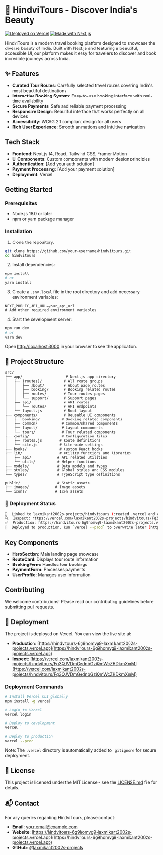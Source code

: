 # 🌟 HindviTours - Discover India's Beauty

[![Deployed on Vercel](https://img.shields.io/badge/Deployed%20on-Vercel-black.svg?style=for-the-badge&logo=vercel)](https://hindvitours-6g9homvg9-laxmikant2002s-projects.vercel.app)
[![Made with Next.js](https://img.shields.io/badge/Made%20with-Next.js-000.svg?style=for-the-badge&logo=next.js)](https://nextjs.org)

HindviTours is a modern travel booking platform designed to showcase the diverse beauty of India. Built with Next.js and featuring a beautiful, accessible UI, our platform makes it easy for travelers to discover and book incredible journeys across India.

## ✨ Features

- **Curated Tour Routes**: Carefully selected travel routes covering India's most beautiful destinations
- **Interactive Booking System**: Easy-to-use booking interface with real-time availability
- **Secure Payments**: Safe and reliable payment processing
- **Responsive Design**: Beautiful interface that works perfectly on all devices
- **Accessibility**: WCAG 2.1 compliant design for all users
- **Rich User Experience**: Smooth animations and intuitive navigation

## Tech Stack

- **Frontend**: Next.js 14, React, Tailwind CSS, Framer Motion
- **UI Components**: Custom components with modern design principles
- **Authentication**: [Add your auth solution]
- **Payment Processing**: [Add your payment solution]
- **Deployment**: Vercel

## Getting Started

### Prerequisites

- Node.js 18.0 or later
- npm or yarn package manager

### Installation

1. Clone the repository:
```bash
git clone https://github.com/your-username/hindvitours.git
cd hindvitours
```

2. Install dependencies:
```bash
npm install
# or
yarn install
```

3. Create a `.env.local` file in the root directory and add necessary environment variables:
```env
NEXT_PUBLIC_API_URL=your_api_url
# Add other required environment variables
```

4. Start the development server:
```bash
npm run dev
# or
yarn dev
```

Open [http://localhost:3000](http://localhost:3000) in your browser to see the application.

## 📁 Project Structure

```
src/
├── app/                    # Next.js app directory
│   ├── (routes)/          # All route groups
│   │   ├── about/         # About page routes
│   │   ├── booking/       # Booking related routes
│   │   ├── routes/        # Tour routes pages
│   │   └── support/       # Support pages
│   ├── api/               # API routes
│   │   └── routes/        # API endpoints
│   └── layout.js          # Root layout
├── components/            # Reusable UI components
│   ├── booking/          # Booking related components
│   ├── common/           # Common/shared components
│   ├── layout/           # Layout components
│   └── tours/            # Tour related components
├── config/               # Configuration files
│   ├── routes.js        # Route definitions
│   └── site.js          # Site-wide settings
├── hooks/               # Custom React hooks
├── lib/                 # Utility functions and libraries
│   ├── api/            # API related utilities
│   └── utils/          # Helper functions
├── models/             # Data models and types
├── styles/             # Global styles and CSS modules
└── types/              # TypeScript type definitions

public/                 # Static assets
├── images/            # Image assets
└── icons/             # Icon assets
```

### 🔗 Deployment Status

```bash
🔗  Linked to laxmikant2002s-projects/hindvitours (created .vercel and added it to .gitignore)
🔍  Inspect: https://vercel.com/laxmikant2002s-projects/hindvitours/Fq3QJVDmGednbGziQmWcZHDkmXmM [4s]      
✅  Production: https://hindvitours-6g9homvg9-laxmikant2002s-projects.vercel.app [4s]
📝  Deployed to production. Run `vercel --prod` to overwrite later (https://vercel.link/2F).
```

## Key Components

- **HeroSection**: Main landing page showcase
- **RouteCard**: Displays tour route information
- **BookingForm**: Handles tour bookings
- **PaymentForm**: Processes payments
- **UserProfile**: Manages user information

## Contributing

We welcome contributions! Please read our contributing guidelines before submitting pull requests.

## 🚀 Deployment

The project is deployed on Vercel. You can view the live site at:
- **Production**: [https://hindvitours-6g9homvg9-laxmikant2002s-projects.vercel.app](https://hindvitours-6g9homvg9-laxmikant2002s-projects.vercel.app)
- **Inspect**: [https://vercel.com/laxmikant2002s-projects/hindvitours/Fq3QJVDmGednbGziQmWcZHDkmXmM](https://vercel.com/laxmikant2002s-projects/hindvitours/Fq3QJVDmGednbGziQmWcZHDkmXmM)

### Deployment Commands

```bash
# Install Vercel CLI globally
npm install -g vercel

# Login to Vercel
vercel login

# Deploy to development
vercel

# Deploy to production
vercel --prod
```

Note: The `.vercel` directory is automatically added to `.gitignore` for secure deployment.

## 📄 License

This project is licensed under the MIT License - see the [LICENSE.md](LICENSE.md) file for details.

## 📬 Contact

For any queries regarding HindviTours, please contact:
- **Email**: [your.email@example.com](mailto:your.email@example.com)
- **Website**: [https://hindvitours-6g9homvg9-laxmikant2002s-projects.vercel.app](https://hindvitours-6g9homvg9-laxmikant2002s-projects.vercel.app)
- **GitHub**: [@laxmikant2002s-projects](https://github.com/laxmikant2002s-projects)
